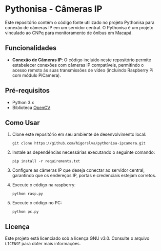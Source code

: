 # Pythonisa - Câmeras IP

Este repositório contém o código fonte utilizado no projeto Pythonisa para conexão de câmeras IP em um servidor central. O Pythonisa é um projeto vinculado ao CNPq para monitoramento de ônibus em Macapá.

## Funcionalidades

- **Conexão de Câmeras IP**: O código incluído neste repositório permite estabelecer conexões com câmeras IP compatíveis, permitindo o acesso remoto às suas transmissões de vídeo (incluindo Raspberry Pi com módulo PiCamera).

## Pré-requisitos

- Python 3.x
- Biblioteca [OpenCV](https://pypi.org/project/opencv-python/)

## Como Usar

1. Clone este repositório em seu ambiente de desenvolvimento local:

   ```
   git clone https://github.com/higorslva/pythonisa-ipcamera.git
   ```

2. Instale as dependências necessárias executando o seguinte comando:

   ```
   pip install -r requirements.txt
   ```

3. Configure as câmeras IP que deseja conectar ao servidor central, garantindo que os endereços IP, portas e credenciais estejam corretos.

4. Execute o código na raspberry:

   ```
   python rasp.py
   ```
5. Execute o código no PC:

   ```
   python pc.py
   ```   

## Licença

Este projeto está licenciado sob a licença GNU v3.0. Consulte o arquivo `LICENSE` para obter mais informações.

